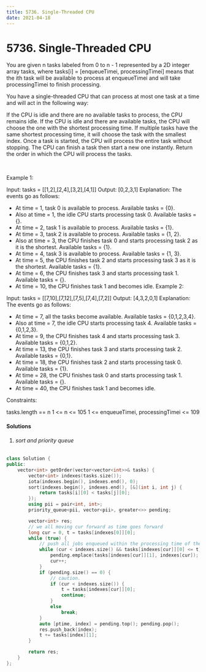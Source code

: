 ```yaml
---
title: 5736. Single-Threaded CPU
date: 2021-04-18
---
```


# 5736. Single-Threaded CPU

You are given n​​​​​​ tasks labeled from 0 to n - 1 represented by a 2D integer array tasks, where tasks[i] = [enqueueTimei, processingTimei] means that the i​​​​​​th​​​​ task will be available to process at enqueueTimei and will take processingTimei to finish processing.

You have a single-threaded CPU that can process at most one task at a time and will act in the following way:

If the CPU is idle and there are no available tasks to process, the CPU remains idle.
If the CPU is idle and there are available tasks, the CPU will choose the one with the shortest processing time. If multiple tasks have the same shortest processing time, it will choose the task with the smallest index.
Once a task is started, the CPU will process the entire task without stopping.
The CPU can finish a task then start a new one instantly.
Return the order in which the CPU will process the tasks.

 

Example 1:

Input: tasks = [[1,2],[2,4],[3,2],[4,1]]
Output: [0,2,3,1]
Explanation: The events go as follows: 
- At time = 1, task 0 is available to process. Available tasks = {0}.
- Also at time = 1, the idle CPU starts processing task 0. Available tasks = {}.
- At time = 2, task 1 is available to process. Available tasks = {1}.
- At time = 3, task 2 is available to process. Available tasks = {1, 2}.
- Also at time = 3, the CPU finishes task 0 and starts processing task 2 as it is the shortest. Available tasks = {1}.
- At time = 4, task 3 is available to process. Available tasks = {1, 3}.
- At time = 5, the CPU finishes task 2 and starts processing task 3 as it is the shortest. Available tasks = {1}.
- At time = 6, the CPU finishes task 3 and starts processing task 1. Available tasks = {}.
- At time = 10, the CPU finishes task 1 and becomes idle.
Example 2:

Input: tasks = [[7,10],[7,12],[7,5],[7,4],[7,2]]
Output: [4,3,2,0,1]
Explanation: The events go as follows:
- At time = 7, all the tasks become available. Available tasks = {0,1,2,3,4}.
- Also at time = 7, the idle CPU starts processing task 4. Available tasks = {0,1,2,3}.
- At time = 9, the CPU finishes task 4 and starts processing task 3. Available tasks = {0,1,2}.
- At time = 13, the CPU finishes task 3 and starts processing task 2. Available tasks = {0,1}.
- At time = 18, the CPU finishes task 2 and starts processing task 0. Available tasks = {1}.
- At time = 28, the CPU finishes task 0 and starts processing task 1. Available tasks = {}.
- At time = 40, the CPU finishes task 1 and becomes idle.
 

Constraints:

tasks.length == n
1 <= n <= 105
1 <= enqueueTimei, processingTimei <= 109

#### Solutions

1. ###### sort and priority queue


```c++
class Solution {
public:
    vector<int> getOrder(vector<vector<int>>& tasks) {
        vector<int> indexes(tasks.size());
        iota(indexes.begin(), indexes.end(), 0);
        sort(indexes.begin(), indexes.end(), [&](int i, int j) {
            return tasks[i][0] < tasks[j][0];
        });
        using pii = pair<int, int>;
        priority_queue<pii, vector<pii>, greater<>> pending;

        vector<int> res;
        // we all moving cur forward as time goes forward
        long cur = 0, t = tasks[indexes[0]][0];
        while (true) {
            // push all jobs enqueued within the processing time of the current task into q
            while (cur < indexes.size() && tasks[indexes[cur]][0] <= t) {
                pending.emplace(tasks[indexes[cur]][1], indexes[cur]);
                cur++;
            }
            if (pending.size() == 0) {
                // caution.
                if (cur < indexes.size()) {
                    t = tasks[indexes[cur]][0];
                    continue;
                }
                else
                    break;
            }
            auto [ptime, index] = pending.top(); pending.pop();
            res.push_back(index);
            t += tasks[index][1];
        }        

        return res;
    }
};
```